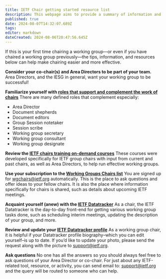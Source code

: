 ```yaml
---
title: IETF Chair getting started resource list
description: This webpage aims to provide a summary of information and resources for chairing.
published: true
date: 2024-08-07T14:32:07.689Z
tags: 
editor: markdown
dateCreated: 2024-08-06T20:47:56.645Z
---
```


If this is your first time chairing a working group—or even if you have chaired a working group previously—the tips, information, and resources below can help make chairing easier and more effective.

**Consider your co-chair(s) and Area Directors to be part of your team.**
Area Directors, and the IESG in general, want your working group to be successful!

**Familiarize yourself with [roles that support and complement the work of chairs](https://www.ietf.org/participate/roles/)**
There are many defined roles that complement especially:
  - Area Director
  - Document shepherds
  - Document editors
  - Group Session notetaker
  - Session scribe
  - Working group secretary
  - Working group consultant
  - Working group designate
  
**Review the [IETF chairs training on-demand courses](https://chairs.ietf.org/en/training)**
These courses were developed specifically for IETF group chairs with input from current and past chairs, as well as Area Directors, to help run effective working groups.

**Use your subscription to the [Working Groups Chairs list](https://mailarchive.ietf.org/arch/browse/wgchairs/)**
You are signed up for wgchairs@ietf.org automatically. This is the place to ask questions and offer ideas to your fellow chairs. It is also the place where information specifically for chairs is shared, such as details about upcoming IETF meetings.

**Acquaint yourself (anew) with the [IETF Datatracker](https://datatracker.ietf.org/)**
As a chair, the IETF Datatracker is the day-to-day front-end for getting various working group tasks done, such as scheduling interim meetings, updating the description of your group, and more. 

**Review and update your [IETF Datatracker profile](https://datatracker.ietf.org/accounts/profile/)**
As a working group chair, it is helpful if your Datatracker profile biography–which you can edit yourself–is up to date. If you’d like to update your photo, please send the request along with the picture to [support@ietf.org](mailto:support@ietf.org). 

**Ask questions**
No one has all the answers so you should always feel free to ask questions of your Area Director or co-chair. For just about any IETF-related tool, resource, or activity, you can send email to: [support@ietf.org](mailto:support@ietf.org) and the query will be routed to someone who can help.
